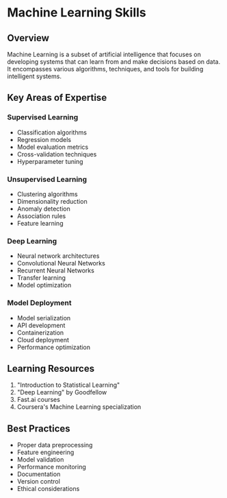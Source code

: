 # Machine Learning Skills

## Overview
Machine Learning is a subset of artificial intelligence that focuses on developing systems that can learn from and make decisions based on data. It encompasses various algorithms, techniques, and tools for building intelligent systems.

## Key Areas of Expertise

### Supervised Learning
- Classification algorithms
- Regression models
- Model evaluation metrics
- Cross-validation techniques
- Hyperparameter tuning

### Unsupervised Learning
- Clustering algorithms
- Dimensionality reduction
- Anomaly detection
- Association rules
- Feature learning

### Deep Learning
- Neural network architectures
- Convolutional Neural Networks
- Recurrent Neural Networks
- Transfer learning
- Model optimization

### Model Deployment
- Model serialization
- API development
- Containerization
- Cloud deployment
- Performance optimization

## Learning Resources
1. "Introduction to Statistical Learning"
2. "Deep Learning" by Goodfellow
3. Fast.ai courses
4. Coursera's Machine Learning specialization

## Best Practices
- Proper data preprocessing
- Feature engineering
- Model validation
- Performance monitoring
- Documentation
- Version control
- Ethical considerations 
